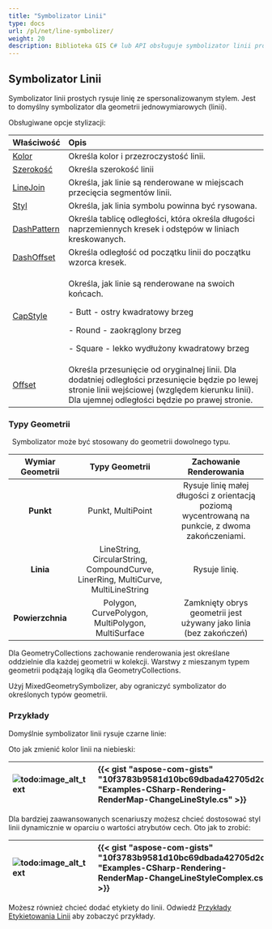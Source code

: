 ```yaml
---
title: "Symbolizator Linii"
type: docs
url: /pl/net/line-symbolizer/
weight: 20
description: Biblioteka GIS C# lub API obsługuje symbolizator linii prostych dla geometrii jednowymiarowych linii i może być stosowany do geometrii dowolnego typu, takiego jak Punkt, Linia, Powierzchnia.
---
```


## **Symbolizator Linii**
Symbolizator linii prostych rysuje linię ze spersonalizowanym stylem. Jest to domyślny symbolizator dla geometrii jednowymiarowych (linii). 

Obsługiwane opcje stylizacji:

|**Właściwość**|**Opis**|
| :- | :- |
|[Kolor](https://reference.aspose.com/gis/net/aspose.gis.rendering.symbolizers/simpleline/properties/color)|Określa kolor i przezroczystość linii.|
|[Szerokość](https://reference.aspose.com/gis/net/aspose.gis.rendering.symbolizers/simpleline/properties/width)|Określa szerokość linii|
|[LineJoin](https://reference.aspose.com/gis/net/aspose.gis.rendering.symbolizers/simpleline/properties/linejoin)|Określa, jak linie są renderowane w miejscach przecięcia segmentów linii.|
|[Styl](https://reference.aspose.com/gis/net/aspose.gis.rendering.symbolizers/simpleline/properties/style)|Określa, jak linia symbolu powinna być rysowana.|
|[DashPattern](https://reference.aspose.com/gis/net/aspose.gis.rendering.symbolizers/simpleline/properties/dashpattern)|Określa tablicę odległości, która określa długości naprzemiennych kresek i odstępów w liniach kreskowanych.|
|[DashOffset](https://reference.aspose.com/gis/net/aspose.gis.rendering.symbolizers/simpleline/properties/dashoffset)|Określa odległość od początku linii do początku wzorca kresek.|
|[CapStyle](https://reference.aspose.com/gis/net/aspose.gis.rendering.symbolizers/simpleline/properties/capstyle)|<p>Określa, jak linie są renderowane na swoich końcach.</p><p>- Butt - ostry kwadratowy brzeg</p><p>- Round - zaokrąglony brzeg</p><p>- Square - lekko wydłużony kwadratowy brzeg</p>|
|[Offset](https://reference.aspose.com/gis/net/aspose.gis.rendering.symbolizers/simpleline/properties/offset)|Określa przesunięcie od oryginalnej linii. Dla dodatniej odległości przesunięcie będzie po lewej stronie linii wejściowej (względem kierunku linii). Dla ujemnej odległości będzie po prawej stronie.|

### **Typy Geometrii**
` `Symbolizator może być stosowany do geometrii dowolnego typu.

|**Wymiar Geometrii**|**Typy Geometrii**|**Zachowanie Renderowania**|
| :-: | :-: | :-: |
|**Punkt**|Punkt, MultiPoint|Rysuje linię małej długości z orientacją poziomą wycentrowaną na punkcie, z dwoma zakończeniami.|
|**Linia**|LineString, CircularString, CompoundCurve, LinerRing, MultiCurve, MultiLineString|Rysuje linię.|
|**Powierzchnia**|Polygon, CurvePolygon, MultiPolygon, MultiSurface|Zamknięty obrys geometrii jest używany jako linia (bez zakończeń)|

Dla GeometryCollections zachowanie renderowania jest określane oddzielnie dla każdej geometrii w kolekcji. Warstwy z mieszanym typem geometrii podążają logiką dla GeometryCollections.

Użyj MixedGeometrySymbolizer, aby ograniczyć symbolizator do określonych typów geometrii.

### **Przykłady**
Domyślnie symbolizator linii rysuje czarne linie:




Oto jak zmienić kolor linii na niebieski:



|![todo:image_alt_text](line-symbolizer_1.png)|{{< gist "aspose-com-gists" "10f3783b9581d10bc69dbada42705d2c" "Examples-CSharp-Rendering-RenderMap-ChangeLineStyle.cs" >}}|
| :- | :- |

Dla bardziej zaawansowanych scenariuszy możesz chcieć dostosować styl linii dynamicznie w oparciu o wartości atrybutów cech. Oto jak to zrobić:



|![todo:image_alt_text](line-symbolizer_2.png)|{{< gist "aspose-com-gists" "10f3783b9581d10bc69dbada42705d2c" "Examples-CSharp-Rendering-RenderMap-ChangeLineStyleComplex.cs" >}}|
| :- | :- |



Możesz również chcieć dodać etykiety do linii. Odwiedź [Przykłady Etykietowania Linii](/gis/net/simple-labeling/#simplelabeling-lineslabelingexamples) aby zobaczyć przykłady.
